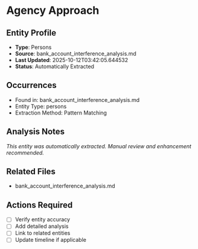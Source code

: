 # Agency Approach

## Entity Profile
- **Type**: Persons
- **Source**: bank_account_interference_analysis.md
- **Last Updated**: 2025-10-12T03:42:05.644532
- **Status**: Automatically Extracted

## Occurrences
- Found in: bank_account_interference_analysis.md
- Entity Type: persons
- Extraction Method: Pattern Matching

## Analysis Notes
*This entity was automatically extracted. Manual review and enhancement recommended.*

## Related Files
- bank_account_interference_analysis.md

## Actions Required
- [ ] Verify entity accuracy
- [ ] Add detailed analysis
- [ ] Link to related entities
- [ ] Update timeline if applicable
